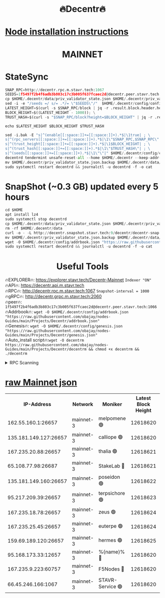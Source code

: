 <h1 align="center"> 🔥Decentr🔥</h1>

[Node installation instructions](https://github.com/obajay/nodes-Guides/tree/main/Projects/Decentr)
=
<h1 align="center"> MAINNET</h1>

# StateSync
```python
SNAP_RPC=http://decentr.rpc.m.stavr.tech:1067
SEEDS=1f5497f2b4f6adb3b803c17c3b005f637fcaec2d@decentr.peer.stavr.tech:1066
cp $HOME/.decentr/data/priv_validator_state.json $HOME/.decentr/priv_validator_state.json.backup
sed -i -e "/seeds =/ s/= .*/= \"$SEEDS\"/"  $HOME/.decentr/config/config.toml
LATEST_HEIGHT=$(curl -s $SNAP_RPC/block | jq -r .result.block.header.height); \
BLOCK_HEIGHT=$((LATEST_HEIGHT - 1000)); \
TRUST_HASH=$(curl -s "$SNAP_RPC/block?height=$BLOCK_HEIGHT" | jq -r .result.block_id.hash)

echo $LATEST_HEIGHT $BLOCK_HEIGHT $TRUST_HASH

sed -i.bak -E "s|^(enable[[:space:]]+=[[:space:]]+).*$|\1true| ; \
s|^(rpc_servers[[:space:]]+=[[:space:]]+).*$|\1\"$SNAP_RPC,$SNAP_RPC\"| ; \
s|^(trust_height[[:space:]]+=[[:space:]]+).*$|\1$BLOCK_HEIGHT| ; \
s|^(trust_hash[[:space:]]+=[[:space:]]+).*$|\1\"$TRUST_HASH\"| ; \
s|^(seeds[[:space:]]+=[[:space:]]+).*$|\1\"\"|" $HOME/.decentr/config/config.toml
decentrd tendermint unsafe-reset-all --home $HOME/.decentr --keep-addr-book
mv $HOME/.decentr/priv_validator_state.json.backup $HOME/.decentr/data/priv_validator_state.json
sudo systemctl restart decentrd && journalctl -u decentrd -f -o cat
```
# SnapShot (~0.3 GB) updated every 5 hours
```python
cd $HOME
apt install lz4
sudo systemctl stop decentrd
cp $HOME/.decentr/data/priv_validator_state.json $HOME/.decentr/priv_validator_state.json.backup
rm -rf $HOME/.decentr/data
curl -o - -L http://decentr.snapshot.stavr.tech:9/decentr/decentr-snap.tar.lz4 | lz4 -c -d - | tar -x -C $HOME/.decentr --strip-components 2
mv $HOME/.decentr/priv_validator_state.json.backup $HOME/.decentr/data/priv_validator_state.json
wget -O $HOME/.decentr/config/addrbook.json "https://raw.githubusercontent.com/obajay/nodes-Guides/main/Projects/Decentr/addrbook.json"
sudo systemctl restart decentrd && journalctl -u decentrd -f -o cat
```

 <h1 align="center"> Useful Tools</h1>

🔥EXPLORER🔥:     https://explorer.stavr.tech/Decentr-Mainnet        `Indexer "ON"` \
🔥API🔥:          https://decentr.api.m.stavr.tech \
🔥RPC🔥:          http://decentr.rpc.m.stavr.tech:1067              `Snapshot-interval = 1000` \
🔥gRPC🔥:         http://decentr.grpc.m.stavr.tech:2060 \
🔥peer🔥:         `1f5497f2b4f6adb3b803c17c3b005f637fcaec2d@decentr.peer.stavr.tech:1066` \
🔥Addrbook🔥:  `wget -O $HOME/.decentr/config/addrbook.json "https://raw.githubusercontent.com/obajay/nodes-Guides/main/Projects/Decentr/addrbook.json"` \
🔥Genesis🔥:  `wget -O $HOME/.decentr/config/genesis.json "https://raw.githubusercontent.com/obajay/nodes-Guides/main/Projects/Decentr/genesis.json"` \
🔥Auto_install script🔥:`wget -O decentrm https://raw.githubusercontent.com/obajay/nodes-Guides/main/Projects/Decentr/decentrm && chmod +x decentrm && ./decentrm`

<details>
<summary>RPC Scanning</summary>

<h2 align="center"> We scan nodes in real time every 4 hours. And we provide the final result of RPC endpoints.
We cannot influence the operation of these nodes in any way. </h2>


```python
If Voting Power is higher than 0 --> then the Node is a validator of the network and may be subject to attack and be a potential threat to the chain.
```
```python
We marked such validators with a red symbol
```

</details>

[raw Mainnet json](https://rpc-check.decentrm.stavr.tech/decentrm/rpc-decentrm-result.json)
=



<table><tr><th>IP-Address</th><th>Network</th><th>Moniker</th><th>Latest Block Height</th><th>Earliest Block Height</th><th>Catching Up</th><th>Tx Index</th><th>Voting Power</th><th>Scan Time</th></tr><tr><td>162.55.160.1:26657</td><td>mainnet-3</td><td>melpomene 🟢</td><td>12618620</td><td>1688950</td><td>False</td><td>on</td><td>0</td><td>2024-01-27T13:53:46.971169506UTC</td></tr><tr><td>135.181.149.127:26657</td><td>mainnet-3</td><td>calliope 🟢</td><td>12618620</td><td>1688950</td><td>False</td><td>on</td><td>0</td><td>2024-01-27T13:53:49.404210204UTC</td></tr><tr><td>167.235.20.88:26657</td><td>mainnet-3</td><td>thalia 🟢</td><td>12618621</td><td>1688950</td><td>False</td><td>on</td><td>0</td><td>2024-01-27T13:53:55.275588937UTC</td></tr><tr><td>65.108.77.98:26687</td><td>mainnet-3</td><td>StakeLab 🔴</td><td>12618621</td><td>1688950</td><td>False</td><td>on</td><td>5409613</td><td>2024-01-27T13:53:55.598382052UTC</td></tr><tr><td>135.181.149.160:26657</td><td>mainnet-3</td><td>poseidon 🟢</td><td>12618622</td><td>1688950</td><td>False</td><td>on</td><td>0</td><td>2024-01-27T13:54:00.280380280UTC</td></tr><tr><td>95.217.209.39:26657</td><td>mainnet-3</td><td>terpsichore 🟢</td><td>12618623</td><td>1688950</td><td>False</td><td>on</td><td>0</td><td>2024-01-27T13:54:06.860762123UTC</td></tr><tr><td>167.235.18.78:26657</td><td>mainnet-3</td><td>zeus 🟢</td><td>12618624</td><td>1688950</td><td>False</td><td>on</td><td>0</td><td>2024-01-27T13:54:11.192302650UTC</td></tr><tr><td>167.235.25.45:26657</td><td>mainnet-3</td><td>euterpe 🟢</td><td>12618624</td><td>1688950</td><td>False</td><td>on</td><td>0</td><td>2024-01-27T13:54:13.549388159UTC</td></tr><tr><td>159.69.189.120:26657</td><td>mainnet-3</td><td>hermes 🟢</td><td>12618625</td><td>1688950</td><td>False</td><td>on</td><td>0</td><td>2024-01-27T13:54:15.841013113UTC</td></tr><tr><td>95.168.173.33:12657</td><td>mainnet-3</td><td>%{name}% 🔴</td><td>12618620</td><td>8964001</td><td>False</td><td>on</td><td>4176602</td><td>2024-01-27T13:53:50.690003513UTC</td></tr><tr><td>167.235.9.223:60757</td><td>mainnet-3</td><td>F5Nodes 🔴</td><td>12618620</td><td>12380001</td><td>False</td><td>off</td><td>562</td><td>2024-01-27T13:53:50.931453005UTC</td></tr><tr><td>66.45.246.166:1067</td><td>mainnet-3</td><td>STAVR-Service 🟢</td><td>12618620</td><td>12618001</td><td>False</td><td>on</td><td>0</td><td>2024-01-27T13:53:50.051430581UTC</td></tr></table>